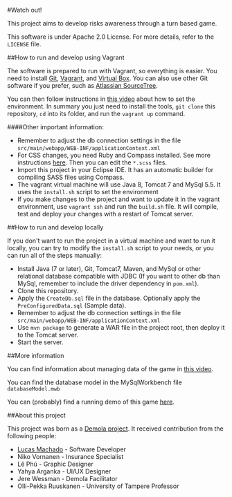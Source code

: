 #Watch out!

This project aims to develop risks awareness through a turn based game.

This software is under Apache 2.0 License. For more details, refer to the `LICENSE` file.



##How to run and develop using Vagrant

The software is prepared to run with Vagrant, so everything is easier. You need to install [Git](http://git-scm.com/downloads), [Vagrant](https://www.vagrantup.com/downloads.html), and [Virtual Box](https://www.virtualbox.org/wiki/Downloads). You can also use other Git software if you prefer, such as [Atlassian SourceTree](http://www.sourcetreeapp.com/).

You can then follow instructions in [this video](https://www.youtube.com/watch?v=DZte2FwOypg) about how to set the environment. In summary you just need to install the tools, `git clone` this repository, `cd` into its folder, and run the `vagrant up` command.

####Other important information:

* Remember to adjust the db connection settings in the file `src/main/webapp/WEB-INF/applicationContext.xml`
* For CSS changes, you need Ruby and Compass installed. See more instructions [here](http://compass-style.org/install/). Then you can edit the `*.scss` files.
* Import this project in your Eclipse IDE. It has an automatic builder for compiling SASS files using Compass.
* The vagrant virtual machine will use Java 8, Tomcat 7 and MySql 5.5. It uses the `install.sh` script to set the environment
* If you make changes to the project and want to update it in the vagrant environment, use `vagrant ssh` and run the `build.sh` file. It will compile, test and deploy your changes with a restart of Tomcat server.



##How to run and develop locally

If you don't want to run the project in a virtual machine and want to run it locally, you can try to modify the `install.sh` script to your needs, or you can run all of the steps manually:

* Install Java (7 or later), Git, Tomcat7, Maven, and MySql or other relational database compatible with JDBC (If you want to other db than MySql, remember to include the driver dependency in `pom.xml`).
* Clone this repository.
* Apply the `CreateDb.sql` file in the database. Optionally apply the `PreConfiguredData.sql` (Sample data).
* Remember to adjust the db connection settings in the file `src/main/webapp/WEB-INF/applicationContext.xml`
* Use `mvn package` to generate a WAR file in the project root, then deploy it to the Tomcat server.
* Start the server.



##More information

You can find information about managing data of the game in [this video](https://www.youtube.com/watch?v=oNyqmua8SKY).

You can find the database model in the MySqlWorkbench file `databaseModel.mwb`

You can (probably) find a running demo of this game [here](http://test-machadolucas.rhcloud.com/).



##About this project

This project was born as a [Demola project](http://tampere.demola.net/projects/watch-out-dangerous). It received contribution from the following people:

* [Lucas Machado](http://machadolucas.me) - Software Developer
* Niko Vornanen - Insurance Specialist
* Lê Phú - Graphic Designer
* Yahya Arganka - UI/UX Designer
* Jere Wessman - Demola Facilitator
* Olli-Pekka Ruuskanen - University of Tampere Professor